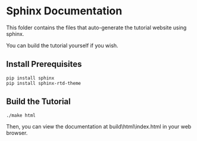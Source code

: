 # Sphinx Documentation

This folder contains the files that auto-generate the tutorial website using sphinx.

You can build the tutorial yourself if you wish.

## Install Prerequisites

```
pip install sphinx
pip install sphinx-rtd-theme
```

## Build the Tutorial

```
./make html
```

Then, you can view the documentation at build\html\index.html in your web browser.

